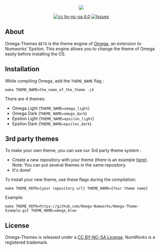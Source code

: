 <p align="center"><img src="https://github.com/Omega-Numworks/Omega-Design/blob/master/Omega-Themes.png" /></p>

<p align="center">
  <a href="https://creativecommons.org/licenses/by-nc-sa/4.0/"><img alt="cc by-nc-sa 4.0" src="https://img.shields.io/badge/License-CC%20BY--NC--SA%204.0-lightgrey.svg?labelColor=292929&logo=creative%20commons&style=for-the-badge" /></a>
  <a href="https://github.com/Omega-Numworks/Omega-Themes/issues"><img alt="Issues" src="https://img.shields.io/github/issues/Omega-Numworks/Omega-Themes.svg?labelColor=292929&logo=git&style=for-the-badge" /></a>
</p>

## About

Omega-Themes `BETA` is the theme engine of [Omega](https://github.com/Omega-Numworks/Omega), an extension to Numworks' Epsilon. This engine allows you to change the theme of Omega easily before installing the OS.

## Installation

While compiling Omega, add the `THEME_NAME` flag :

```
make THEME_NAME=the_name_of_the_theme -j4
```

There are 4 themes:
* Omega Light (`THEME_NAME=omega_light`)
* Omega Dark (`THEME_NAME=omega_dark`)
* Epsilon Light (`THEME_NAME=epsilon_light`)
* Epsilon Dark (`THEME_NAME=epsilon_dark`)

## 3rd party themes

To make your own theme, you can use our 3rd party theme system :
* Create a new repository with your theme (there is an example [here](https://github.com/Omega-Numworks/Omega-Theme-Example)). Note: You can put several themes in the same repository.
* It's done!

To install your new theme, use these flags during the compilation:

```
make THEME_REPO={your repository url} THEME_NAME={Your theme name}
```

Example:
```
make THEME_REPO=https://github.com/Omega-Numworks/Omega-Theme-Example.git THEME_NAME=omega_blue
```

## License

Omega-Themes is released under a [CC BY-NC-SA License](https://creativecommons.org/licenses/by-nc-sa/4.0/legalcode). NumWorks is a registered trademark.
